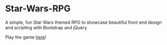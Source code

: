 # Star-Wars-RPG
A simple, fun Star Wars themed RPG to showcase beautiful front end design and scripting with Bootstrap and jQuery

Play the game [here](https://krab7191.github.io/Star-Wars-RPG/)!
